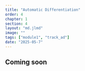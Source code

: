 ```yaml
---
title: "Automatic Differentiation"
order: 4
chapter: 1
section: 4
layout: "md.jlmd"
image: ""
tags: ["module1", "track_ad"]
date: "2025-05-7"
---
```


## Coming soon